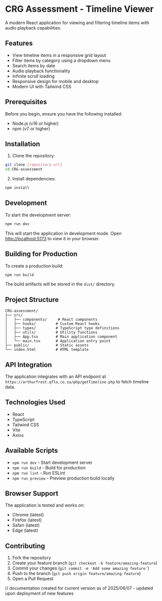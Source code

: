 # CRG Assessment - Timeline Viewer

A modern React application for viewing and filtering timeline items with audio playback capabilities.

## Features

- View timeline items in a responsive grid layout
- Filter items by category using a dropdown menu
- Search items by date
- Audio playback functionality
- Infinite scroll loading
- Responsive design for mobile and desktop
- Modern UI with Tailwind CSS

## Prerequisites

Before you begin, ensure you have the following installed:
- Node.js (v16 or higher)
- npm (v7 or higher)

## Installation

1. Clone the repository:
```bash
git clone [repository-url]
cd CRG-assessment
```

2. Install dependencies:
```bash
npm install
```

## Development

To start the development server:

```bash
npm run dev
```

This will start the application in development mode. Open [http://localhost:5173](http://localhost:5173) to view it in your browser.

## Building for Production

To create a production build:

```bash
npm run build
```

The build artifacts will be stored in the `dist/` directory.

## Project Structure

```
CRG-assessment/
├── src/
│   ├── components/     # React components
│   ├── hooks/         # Custom React hooks
│   ├── types/         # TypeScript type definitions
│   ├── utils/         # Utility functions
│   ├── App.tsx        # Main application component
│   └── main.tsx       # Application entry point
├── public/            # Static assets
└── index.html         # HTML template
```

## API Integration

The application integrates with an API endpoint at `https://arthurfrost.qflo.co.za/php/getTimeline.php` to fetch timeline data.

## Technologies Used

- React
- TypeScript
- Tailwind CSS
- Vite
- Axios

## Available Scripts

- `npm run dev` - Start development server
- `npm run build` - Build for production
- `npm run lint` - Run ESLint
- `npm run preview` - Preview production build locally

## Browser Support

The application is tested and works on:
- Chrome (latest)
- Firefox (latest)
- Safari (latest)
- Edge (latest)

## Contributing

1. Fork the repository
2. Create your feature branch (`git checkout -b feature/amazing-feature`)
3. Commit your changes (`git commit -m 'Add some amazing feature'`)
4. Push to the branch (`git push origin feature/amazing-feature`)
5. Open a Pull Request


// documentation created for current version as of 2025/06/07 - updated upon deployment of new features
